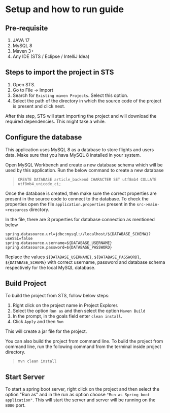 # Setup and how to run guide

## Pre-requisite
1. JAVA 17
2. MySQL 8
3. Maven 3+
4. Any IDE (STS / Eclipse / IntelliJ Idea)

## Steps to import the project in STS
1. Open STS.
2. Go to File -> Import
3. Search for `Existing maven Projects`. Select this option.
4. Select the path of the directory in which the source code of the project is present and click next.

After this step, STS will start importing the project and will download the required dependencies. This might take a while.
 
## Configure the database
This application uses MySQL 8 as a database to store flights and users data. Make sure that you hava MySQL 8 installed in your system.

Open MySQL Workbench and create a new database schema which will be used by this application. Run the below command to create a new database

> `CREATE DATABASE article_backend CHARACTER SET utf8mb4 COLLATE utf8mb4_unicode_ci;`


Once the database is created, then make sure the correct properties are present in the source code to connect to the database. To check the properties open the file `application.properties` present in the `src->main->resources` directory. 

In the file, there are 3 properties for database connection as mentioned below
```
spring.datasource.url=jdbc:mysql://localhost/${DATABASE_SCHEMA}?useSSL=false
spring.datasource.username=${DATABASE_USERNAME}
spring.datasource.password=${DATABASE_PASSWORD}
```

Replace the values `${DATABASE_USERNAME}`, `${DATABASE_PASSWORD}`, `${DATABASE_SCHEMA}`  with correct username, password and database schema respectively for the local MySQL database.

## Build Project

To build the project from STS, follow below steps:

1. Right click on the project name in Project Explorer.
2. Select the option `Run as` and then select the option `Maven Build`
3. In the prompt, in the goals field enter `clean install`.
4. Click `Apply` and then `Run`

This will create a jar file for the project. 

You can also build the project from command line. To build the project from command line, run the following command from the terminal inside project directory.

> `mvn clean install`

## Start Server
To start a spring boot server, right click on the project and then select the option "Run as" and in the run as option choose `"Run as Spring boot application"`.
This will start the server and server will be running on the `8080` port.
